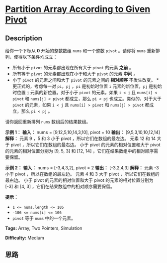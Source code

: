 # [Partition Array According to Given Pivot][title]

## Description

给你一个下标从 **0**  开始的整数数组 `nums` 和一个整数 `pivot` 。请你将 `nums` 重新排列，使得以下条件均成立：

  * 所有小于 `pivot` 的元素都出现在所有大于 `pivot` 的元素  **之前**  。
  * 所有等于 `pivot` 的元素都出现在小于和大于 `pivot` 的元素 **中间**  。
  * 小于 `pivot` 的元素之间和大于 `pivot` 的元素之间的 **相对顺序**  不发生改变。     * 更正式的，考虑每一对 `pi`，`pj` ，`pi` 是初始时位置 `i` 元素的新位置，`pj` 是初始时位置 `j` 元素的新位置。对于小于 `pivot` 的元素，如果 `i < j` 且 `nums[i] < pivot` 和 `nums[j] < pivot` 都成立，那么 `pi < pj` 也成立。类似的，对于大于 `pivot` 的元素，如果 `i < j` 且 `nums[i] > pivot` 和 `nums[j] > pivot` 都成立，那么 `pi < pj` 。

请你返回重新排列 `nums` 数组后的结果数组。



**示例 1：**
            **输入：** nums = [9,12,5,10,14,3,10], pivot = 10    **输出：** [9,5,3,10,10,12,14]    **解释：**    元素 9 ，5 和 3 小于 pivot ，所以它们在数组的最左边。    元素 12 和 14 大于 pivot ，所以它们在数组的最右边。    小于 pivot 的元素的相对位置和大于 pivot 的元素的相对位置分别为 [9, 5, 3] 和 [12, 14] ，它们在结果数组中的相对顺序需要保留。    

**示例 2：**
            **输入：** nums = [-3,4,3,2], pivot = 2    **输出：** [-3,2,4,3]    **解释：**    元素 -3 小于 pivot ，所以在数组的最左边。    元素 4 和 3 大于 pivot ，所以它们在数组的最右边。    小于 pivot 的元素的相对位置和大于 pivot 的元素的相对位置分别为 [-3] 和 [4, 3] ，它们在结果数组中的相对顺序需要保留。    



**提示：**

  * `1 <= nums.length <= 105`
  * `-106 <= nums[i] <= 106`
  * `pivot` 等于 `nums` 中的一个元素。


**Tags:** Array, Two Pointers, Simulation

**Difficulty:** Medium

## 思路

[title]: https://leetcode-cn.com/problems/partition-array-according-to-given-pivot
